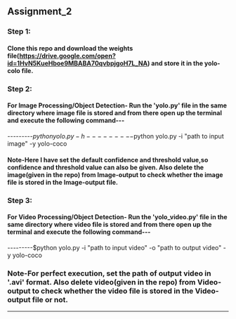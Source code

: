 ## Assignment_2

### Step 1: 
#### Clone this repo and download the weights file(https://drive.google.com/open?id=1HvN5KueHboe9MBABA70qvbpjgoH7L_NA) and store it in the yolo-colo file.

### Step 2: 
#### For Image Processing/Object Detection- Run the 'yolo.py' file in the same directory where image file is stored and from there open up the terminal and execute the following command---
---------$python yolo.py -h
---------$python yolo.py -i "path to input image" -y yolo-coco
#### Note-Here I have set the default confidence and threshold value,so confidence and threshold value can also be given. Also delete the image(given in the repo) from Image-output to check whether the image file is stored in the Image-output file.

### Step 3: 
#### For Video Processing/Object Detection- Run the 'yolo_video.py' file in the same directory where video file is stored and from there open up the terminal and execute the following command---
---------$python yolo.py -i "path to input video" -o "path to output video" -y yolo-coco
### Note-For perfect execution, set the path of output video in '.avi' format. Also delete video(given in the repo) from Video-output to check whether the video file is stored in the Video-output file or not.

*******************************************************************************************************************************************
